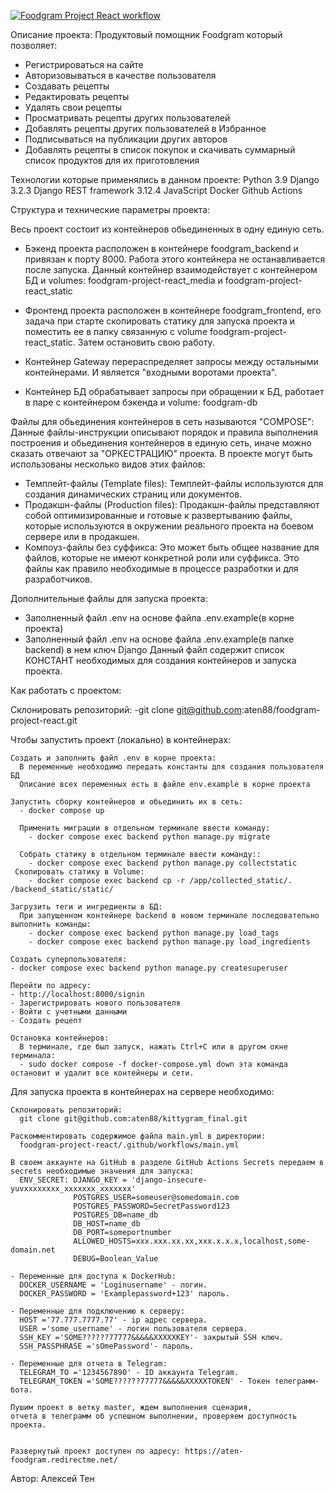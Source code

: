 [![Foodgram Project React workflow](https://github.com/aten88/foodgram-project-react/actions/workflows/main.yml/badge.svg)](https://github.com/aten88/foodgram-project-react/actions/workflows/main.yml)


Описание проекта:
Продуктовый помощник Foodgram который позволяет:
- Регистрироваться на сайте
- Авторизовываться в качестве пользователя
- Создавать рецепты
- Редактировать рецепты
- Удалять свои рецепты
- Просматривать рецепты других пользователей
- Добавлять рецепты других пользователей в Избранное
- Подписываться на публикации других авторов
- Добавлять рецепты в список покупок и скачивать суммарный список продуктов для их приготовления

Технологии которые применялись в данном проекте:
Python 3.9
Django 3.2.3
Django REST framework 3.12.4
JavaScript
Docker
Github Actions

Структура и технические параметры проекта:

  Весь проект состоит из контейнеров обьединенных в одну единую сеть.
  - Бэкенд проекта расположен в контейнере foodgram_backend и привязан к порту 8000. 
    Работа этого контейнера не останавливается после запуска.
    Данный контейнер взаимодействует с контейнером БД и volumes: foodgram-project-react_media и foodgram-project-react_static

  - Фронтенд проекта расположен в контейнере foodgram_frontend, его задача при старте скопировать статику для запуска проекта
    и поместить ее в папку связанную с volume foodgram-project-react_static. Затем остановить свою работу.

  - Контейнер Gateway перераспределяет запросы между остальными контейнерами. И является "входными воротами проекта".

  - Контейнер БД обрабатывает запросы при обращении к БД, работает в паре с контейнером бэкенда и volume: foodgram-db

  Файлы для обьединения контейнеров в сеть называются "COMPOSE":
  Данные файлы-инструкции описывают порядок и правила выполнения построения и обьединения контейнеров в единую сеть,
  иначе можно сказать отвечают за "ОРКЕСТРАЦИЮ" проекта. В проекте могут быть использованы несколько видов этих файлов:
   - Темплейт-файлы (Template files): Темплейт-файлы используются для создания динамических страниц или документов.
   - Продакшн-файлы (Production files): Продакшн-файлы представляют собой оптимизированные и готовые к развертыванию файлы, 
     которые используются в окружении реального проекта на боевом сервере или в продакшен.
   - Компоуз-файлы без суффикса: Это может быть общее название для файлов, которые не имеют конкретной роли или суффикса.
     Это файлы как правило необходимые в процессе разработки и для разработчиков.

  Дополнительные файлы для запуска проекта:
   - Заполненный файл .env на основе файла .env.example(в корне проекта)
   - Заполненный файл .env на основе файла .env.example(в папке backend) в нем ключ Django
     Данный файл содержит список КОНСТАНТ необходимых для создания контейнеров и запуска проекта.

Как работать с проектом:

Склонировать репозиторий:
  -git clone git@github.com:aten88/foodgram-project-react.git

  Чтобы запустить проект (локально) в контейнерах:

    Создать и заполнить файл .env в корне проекта:
      В переменные необходимо передать константы для создания пользователя БД
      Описание всех переменных есть в файле env.example в корне проекта

    Запустить сборку контейнеров и обьединить их в сеть:
      - docker compose up

      Применить миграции в отдельном терминале ввести команду:
        - docker compose exec backend python manage.py migrate

      Собрать статику в отдельном терминале ввести команду::
        - docker compose exec backend python manage.py collectstatic
     Скопировать статику в Volume:
        - docker compose exec backend cp -r /app/collected_static/. /backend_static/static/

    Загрузить теги и ингредиенты в БД:
      При запущенном контейнере backend в новом терминале последовательно выполнить команды:
        - docker compose exec backend python manage.py load_tags
        - docker compose exec backend python manage.py load_ingredients

    Создать суперпользователя:
    - docker compose exec backend python manage.py createsuperuser

    Перейти по адресу:
    - http://localhost:8000/signin
    - Зарегистрировать нового пользователя
    - Войти с учетными данными
    - Создать рецепт

    Остановка контейнеров:
      В терминале, где был запуск, нажать Ctrl+С или в другом окне терминала:
      - sudo docker compose -f docker-compose.yml down эта команда остановит и удалит все контейнеры и сети.

  
  Для запуска проекта в контейнерах на сервере необходимо:

    Склонировать репозиторий:
      git clone git@github.com:aten88/kittygram_final.git

    Раскомментировать содержимое файла main.yml в директории:
      foodgram-project-react/.github/workflows/main.yml

    В своем аккаунте на GitHub в разделе GitHub Actions Secrets передаем в secrets необходимые значения для запуска:
      ENV_SECRET: DJANGO_KEY = 'django-insecure-yuvxxxxxxxx_xxxxxxx_xxxxxxx'
                  POSTGRES_USER=someuser@somedomain.com
                  POSTGRES_PASSWORD=SecretPassword123
                  POSTGRES_DB=name_db
                  DB_HOST=name_db
                  DB_PORT=someportnumber
                  ALLOWED_HOSTS=xxx.xxx.xx.xx,xxx.x.x.x,localhost,some-domain.net
                  DEBUG=Boolean_Value

    - Переменные для доступа к DockerHub:
      DOCKER_USERNAME = 'Loginusername' - логин.
      DOCKER_PASSWORD = 'Examplepassword+123' пароль.

    - Переменные для подключению к серверу:
      HOST ='77.777.7777.77' - ip адрес сервера.
      USER ='some_username' - логин пользователя сервера.
      SSH_KEY ='SOME??????77777&&&&&XXXXXKEY'- закрытый SSH ключ.
      SSH_PASSPHRASE ='sOmePassword'- пароль.

    - Переменные для отчета в Telegram:
      TELEGRAM_TO ='1234567890' - ID аккаунта Telegram.
      TELEGRAM_TOKEN ='SOME??????77777&&&&&XXXXXTOKEN' - Токен телеграмм-бота.

    Пушим проект в ветку master, ждем выполнения сценария,
    отчета в телеграмм об успешном выполнении, проверяем доступность проекта.


    Развернутый проект доступен по адресу: https://aten-foodgram.redirectme.net/

Автор:
Алексей Тен